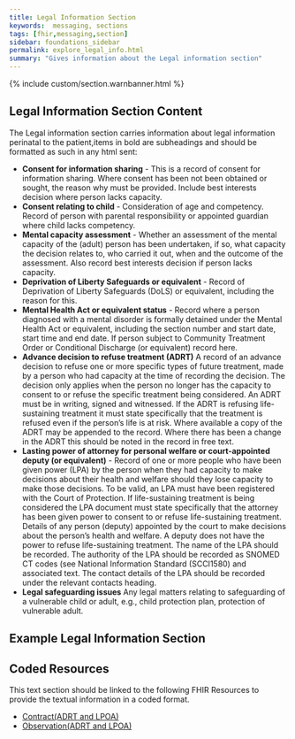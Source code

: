```yaml
---
title: Legal Information Section
keywords:  messaging, sections
tags: [fhir,messaging,section]
sidebar: foundations_sidebar
permalink: explore_legal_info.html
summary: "Gives information about the Legal information section"
---
```


{% include custom/section.warnbanner.html %}

## Legal Information Section Content ##
The Legal information section carries information about legal information perinatal to the patient,items in bold are subheadings and should be formatted as such in any html sent:

- **Consent for information sharing** - This is a record of consent for information sharing. Where consent has been not been obtained or sought, the reason why must be provided. Include best interests decision where person lacks capacity.
- **Consent relating to child**	- Consideration of age and competency. Record of person with parental responsibility or appointed guardian where child lacks competency.	
- **Mental capacity assessment** -	Whether an assessment of the mental capacity of the (adult) person has been undertaken, if so, what capacity the decision relates to, who carried it out, when and the outcome of the assessment. Also record best interests decision if person lacks capacity.
- **Deprivation of Liberty Safeguards or equivalent** -	Record of Deprivation of Liberty Safeguards (DoLS) or equivalent, including the reason for this.
- **Mental Health Act or equivalent status** -	Record where a person diagnosed with a mental disorder is formally detained under the Mental Health Act or equivalent, including the section number and start date, start time and end date. If person subject to Community Treatment Order or Conditional Discharge (or equivalent) record here.
- **Advance decision to refuse treatment (ADRT)**	A record of an advance decision to refuse one or more specific types of future treatment, made by a person who had capacity at the time of recording the decision. The decision only applies when the person no longer has the capacity to consent to or refuse the specific treatment being considered. An ADRT must be in writing, signed and witnessed. If the ADRT is refusing life-sustaining treatment it must state specifically that the treatment is refused even if the person’s life is at risk. Where available a copy of the ADRT may be appended to the record. Where there has been a change in the ADRT this should be noted in the record in free text.
- **Lasting power of attorney  for personal welfare  or court-appointed deputy (or equivalent)**	- Record of one or more people who have been given power (LPA) by the person when they had capacity to make decisions about their health and welfare should they lose capacity to make those decisions. To be valid, an LPA must have been registered with the Court of Protection. If life-sustaining treatment is being considered the LPA document must state specifically that the attorney has been given power to consent to or refuse life-sustaining treatment. Details of any person (deputy) appointed by the court to make decisions about the person’s health and welfare. A deputy does not have the power to refuse life-sustaining treatment. The name of the LPA should be recorded. The authority of the LPA should be recorded as SNOMED CT codes (see National Information Standard (SCCI1580) and associated text. The contact details of the LPA should be recorded under the relevant contacts heading.
- **Legal safeguarding issues**	Any legal matters relating to safeguarding of a vulnerable child or adult, e.g., child protection plan, protection of vulnerable adult.	

## Example Legal Information Section ##

<script src="https://gist.github.com/IOPS-DEV/38688357710decd6e80bc597a9da54e2.js"></script>

## Coded Resources ##

This text section should be linked to the following FHIR Resources to provide the textual information in a coded format.

- [Contract(ADRT and LPOA)](build_contracts.html)
- [Observation(ADRT and LPOA)](build_observations.html)







